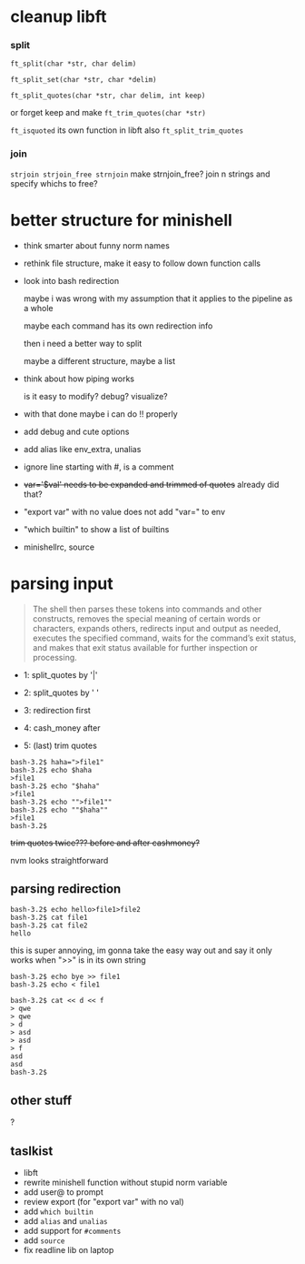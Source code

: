 # cleanup libft

### split
`ft_split(char *str, char delim)`

`ft_split_set(char *str, char *delim)`

`ft_split_quotes(char *str, char delim, int keep)`

or forget keep and make
`ft_trim_quotes(char *str)`


`ft_isquoted` its own function in libft
also `ft_split_trim_quotes`

### join
`strjoin strjoin_free strnjoin`
make strnjoin_free? join n strings and specify whichs to free?

# better structure for minishell

- think smarter about funny norm names

- rethink file structure, make it easy to follow down function calls

- look into bash redirection

    maybe i was wrong with my assumption that it applies to the pipeline as a whole

    maybe each command has its own redirection info

    then i need a better way to split

    maybe a different structure, maybe a list

- think about how piping works

    is it easy to modify? debug? visualize?

- with that done maybe i can do !! properly

- add debug and cute options

- add alias like env_extra, unalias

- ignore line starting with #, is a comment

- ~~var='$val' needs to be expanded and trimmed of quotes~~ already did that?
- "export var" with no value does not add "var=" to env

- "which builtin" to show a list of builtins

- minishellrc, source


# parsing input

> The shell then parses these tokens into commands and other constructs, removes the special meaning of certain words or characters, expands others, redirects input and output as needed, executes the specified command, waits for the command’s exit status, and makes that exit status available for further inspection or processing.


- 1: split_quotes by '|'

- 2: split_quotes by ' '

- 3: redirection first

- 4: cash_money after

- 5: (last) trim quotes

```
bash-3.2$ haha=">file1"
bash-3.2$ echo $haha
>file1
bash-3.2$ echo "$haha"
>file1
bash-3.2$ echo "">file1""
bash-3.2$ echo ""$haha""
>file1
bash-3.2$ 
```
~~trim quotes twice??? before and after cashmoney?~~

nvm looks straightforward

## parsing redirection

```
bash-3.2$ echo hello>file1>file2
bash-3.2$ cat file1
bash-3.2$ cat file2
hello
```
this is super annoying, im gonna take the easy way out and say it only works when ">>" is in its own string
```
bash-3.2$ echo bye >> file1
bash-3.2$ echo < file1

bash-3.2$ cat << d << f
> qwe
> qwe
> d
> asd
> asd
> f
asd
asd
bash-3.2$ 
```

## other stuff

?

## taslkist

- libft
- rewrite minishell function without stupid norm variable
- add user@ to prompt
- review export (for "export var" with no val)
- add `which builtin`
- add `alias` and `unalias`
- add support for `#comments`
- add `source`
- fix readline lib on laptop